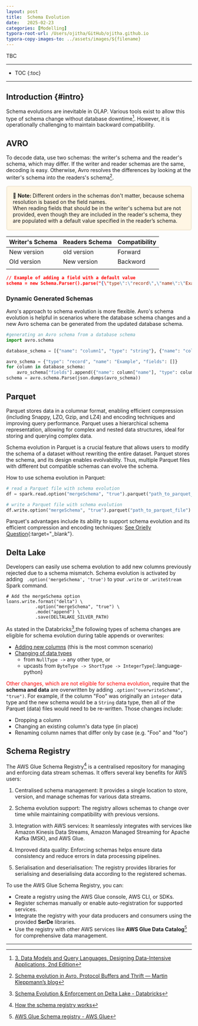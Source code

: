 ```yaml
---
layout: post
title:  Schema Evolution
date:   2025-02-23
categories: [Modelling]
typora-root-url: /Users/ojitha/GitHub/ojitha.github.io
typora-copy-images-to: ../assets/images/${filename}
---
```


TBC

<!--more-->

------

* TOC
{:toc}
------

## Introduction {#intro}
Schema evolutions are inevitable in OLAP. Various tools exist to allow this type of schema change without database downtime[^1]. However, it is operationally challenging to maintain backward compatibility. 

## AVRO

To decode data, use two schemas: the writer's schema and the reader's schema, which may differ. If the writer and reader schemas are the same, decoding is easy. Otherwise, Avro resolves the differences by looking at the writer's schema into the readers's schema[^2].

<p style="background-color:#fff6e4; padding:15px; border-width:3px; border-color:#f5ecda; border-style:solid; border-radius:6px"> 📝 <b>Note: </b> Different orders in the schemas don't matter, because schema resolution is based on the field names.<br/>
When reading fields that should be in the writer's schema but are not provided, even though they are included in the reader's schema, they are populated with a default value specified in the reader’s schema. 
</p>

| Writer's Schema | Readers Schema | Compatibility |
| --------------- | -------------- | ------------- |
| New version     | old version    | Forward       |
| Old version     | New version    | Backword      |
|                 |                |               |






```json
// Example of adding a field with a default value
schema = new Schema.Parser().parse("{\"type\":\"record\",\"name\":\"Example\",\"fields\":[{\"name\":\"f1\",\"type\":\"string\"},{\"name\":\"f2\",\"type\":\"int\",\"default\":0}]}");
```

### Dynamic Generated Schemas

Avro's approach to schema evolution is more flexible. Avro's schema evolution is helpful in scenarios where the database schema changes and a new Avro schema can be generated from the updated database schema.

```python
#generating an Avro schema from a database schema
import avro.schema

database_schema = [{"name": "column1", "type": "string"}, {"name": "column2", "type": "int"}]

avro_schema = {"type": "record", "name": "Example", "fields": []}
for column in database_schema:
    avro_schema["fields"].append({"name": column["name"], "type": column["type"]})
schema = avro.schema.Parse(json.dumps(avro_schema))
```

## Parquet

Parquet stores data in a columnar format, enabling efficient compression (including Snappy, LZO, Gzip, and LZ4) and encoding techniques and improving query performance. Parquet uses a hierarchical schema representation, allowing for complex and nested data structures, ideal for storing and querying complex data.

Schema evolution in Parquet is a crucial feature that allows users to modify the schema of a dataset without rewriting the entire dataset. Parquet stores the schema, and its design enables evolvability. Thus, multiple Parquet files with different but compatible schemas can evolve the schema.

How to use schema evolution in Parquet:

```python
# read a Parquet file with schema evolution
df = spark.read.option("mergeSchema", "true").parquet("path_to_parquet_file")

# write a Parquet file with schema evolution
df.write.option("mergeSchema", "true").parquet("path_to_parquet_file")
```

Parquet's advantages include its ability to support schema evolution and its efficient compression and encoding techniques: [See Orielly Question][q1]{:target="_blank"}.

## Delta Lake

Developers can easily use schema evolution to add new columns previously rejected due to a schema mismatch. Schema evolution is activated by adding ` .option('mergeSchema', 'true')` to your `.write` or `.writeStream` Spark command.

```
# Add the mergeSchema option
loans.write.format("delta") \
           .option("mergeSchema", "true") \
           .mode("append") \
           .save(DELTALAKE_SILVER_PATH)
```

As stated in the Databricks[^4],the following types of schema changes are eligible for schema evolution during table appends or overwrites:

- <u>Adding new columns</u> (this is the most common scenario)
- <u>Changing of data types</u> 
    - from `NullType ->` any other type, or 
    - upcasts from `ByteType -> ShortType -> IntegerType`{:.language-python}

<span style="color:red">Other changes, which are not eligible for schema evolution</span>, require that the **schema and data** are overwritten by adding `.option("overwriteSchema", "true")`. For example, if the column "Foo" was originally an `integer` data type and the new schema would be a `String` data type, then all of the Parquet (data) files would need to be re-written. Those changes include:

- Dropping a column
- Changing an existing column's data type (in place)
- Renaming column names that differ only by case (e.g. "Foo" and "foo")

## Schema Registry

The AWS Glue Schema Registry[^5] is a centralised repository for managing and enforcing data stream schemas. It offers several key benefits for AWS users:

1. Centralised schema management: It provides a single location to store, version, and manage schemas for various data streams.

2. Schema evolution support: The registry allows schemas to change over time while maintaining compatibility with previous versions.

3. Integration with AWS services: It seamlessly integrates with services like Amazon Kinesis Data Streams, Amazon Managed Streaming for Apache Kafka (MSK), and AWS Glue.

4. Improved data quality: Enforcing schemas helps ensure data consistency and reduce errors in data processing pipelines.

5. Serialisation and deserialisation: The registry provides libraries for serialising and deserialising data according to the registered schemas.

To use the AWS Glue Schema Registry, you can:

- Create a registry using the AWS Glue console, AWS CLI, or SDKs.
- Register schemas manually or enable auto-registration for supported services.
- Integrate the registry with your data producers and consumers using the provided **SerDe** libraries.
- Use the registry with other AWS services like **AWS Glue Data Catalog**[^6] for comprehensive data management.



***

[^1]:[3. Data Models and Query Languages,  Designing Data-Intensive Applications, 2nd Edition](https://learning.oreilly.com/library/view/designing-data-intensive-applications/9781098119058/ch03.html)

[^2]:[Schema evolution in Avro, Protocol Buffers and Thrift — Martin Kleppmann’s blog](https://martin.kleppmann.com/2012/12/05/schema-evolution-in-avro-protocol-buffers-thrift.html)

[^4]: [Schema Evolution & Enforcement on Delta Lake - Databricks](https://www.databricks.com/blog/2019/09/24/diving-into-delta-lake-schema-enforcement-evolution.html)

[^5]: [How the schema registry works](https://docs.aws.amazon.com/glue/latest/dg/schema-registry-works.html)

[^6]: [AWS Glue Schema registry - AWS Glue](https://docs.aws.amazon.com/glue/latest/dg/schema-registry.html)

[q1]: https://learning.oreilly.com/answers2/?questionId=d24e503c-4713-4e4a-b9e3-2b0aed406a37 "Orielly Question"
